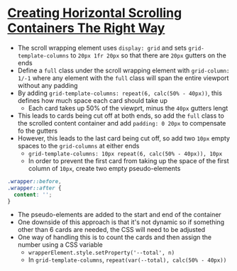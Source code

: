 # [Creating Horizontal Scrolling Containers The Right Way](https://uxdesign.cc/creating-horizontal-scrolling-containers-the-right-way-css-grid-c256f64fc585)

* The scroll wrapping element uses `display: grid` and sets `grid-template-columns` to `20px 1fr 20px` so that there are `20px` gutters on the ends
* Define a `full` class under the scroll wrapping element with `grid-column: 1/-1` where any element with the `full` class will span the entire viewport without any padding
* By adding `grid-template-columns: repeat(6, calc(50% - 40px))`, this defines how much space each card should take up
  * Each card takes up 50% of the viewprt, minus the `40px` gutters lengt
* This leads to cards being cut off at both ends, so add the `full` class to the scrolled content container and add `padding: 0 20px` to compensate fo the gutters
* However, this leads to the last card being cut off, so add two `10px` empty spaces to the `grid-columns` at either ends
  * `grid-template-columns: 10px repeat(6, calc(50% - 40px)), 10px`
  * In order to prevent the first card from taking up the space of the first column of `10px`, create two empty pseudo-elements

```css
.wrapper::before,
.wrapper::after {
  content: '';
}
```

* The pseudo-elements are added to the start and end of the container
* One downside of this approach is that it's not dynamic so if something other than 6 cards are needed, the CSS will need to be adjusted
* One way of handling this is to count the cards and then assign the number using a CSS variable
  * `wrapperElement.style.setProperty('--total', n)`
  * In `grid-template-columns`, `repeat(var(--total), calc(50% - 40px))`
